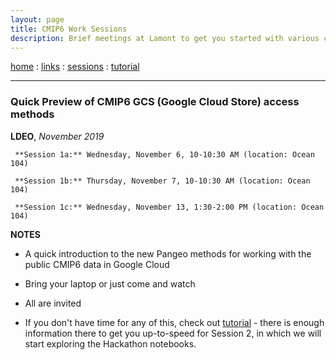 ```yaml
---
layout: page
title: CMIP6 Work Sessions
description: Brief meetings at Lamont to get you started with various chores
---
```


[home](../index.html) : [links](../pages/links.html) : [sessions](../pages/sessions.html) : [tutorial](../pages/tutorial1.html)

------
###  Quick Preview of CMIP6 GCS (Google Cloud Store) access methods

**LDEO**, *November 2019*

	 **Session 1a:** Wednesday, November 6, 10-10:30 AM (location: Ocean 104)

	 **Session 1b:** Thursday, November 7, 10-10:30 AM (location: Ocean 104)

	 **Session 1c:** Wednesday, November 13, 1:30-2:00 PM (location: Ocean 104)

 
**NOTES**

- A quick introduction to the new Pangeo methods for working with the public CMIP6 data in Google Cloud
- Bring your laptop or just come and watch
- All are invited

- If you don't have time for any of this, check out [tutorial](https://naomi-henderson.github.io/pages/tutorial1.html) - there is enough information there to get you up-to-speed for Session 2, in which we will start exploring the Hackathon notebooks.

